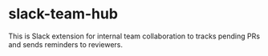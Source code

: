 # slack-team-hub
This is Slack extension for internal team collaboration to tracks pending PRs and sends reminders to reviewers.
